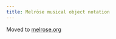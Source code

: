 ```yaml
---
title: Melrōse musical object notation
---
```


Moved to [melrose.org](http://melrōse.org/docs/reference/notations/)